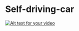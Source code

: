 # Self-driving-car

[![Alt text for your video](https://img.youtube.com/vi/r71xFCSzzuc/0.jpg)](https://www.youtube.com/watch?v=r71xFCSzzuc)

